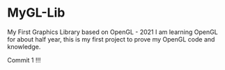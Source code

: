 # MyGL-Lib

My First Graphics Library based on OpenGL - 2021
I am learning OpenGL for about half year, this is my first project to prove my 
OpenGL code and knowledge.

Commit 1 !!!
